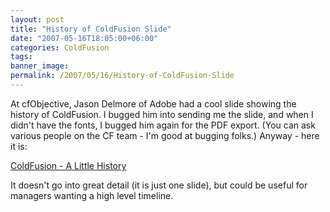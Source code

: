 ```yaml
---
layout: post
title: "History of ColdFusion Slide"
date: "2007-05-16T18:05:00+06:00"
categories: ColdFusion 
tags: 
banner_image: 
permalink: /2007/05/16/History-of-ColdFusion-Slide
---
```


At cfObjective, Jason Delmore of Adobe had a cool slide showing the history of ColdFusion. I bugged him into sending me the slide, and when I didn't have the fonts, I bugged him again for the PDF export. (You can ask various people on the CF team - I'm good at bugging folks.) Anyway - here it is:

<a href="http://www.raymondcamden.com/downloads/historyslide-1.pdf">ColdFusion - A Little History</a>

It doesn't go into great detail (it is just one slide), but could be useful for managers wanting a high level timeline.